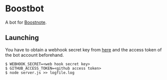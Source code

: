# Boostbot
A bot for [Boostnote](https://github.com/BoostIO/Boostnote).

## Launching
You have to obtain a webhook secret key from [here](https://github.com/BoostIO/Boostnote/settings/hooks) and the access token of the bot account beforehand.

```
$ WEBHOOK_SECRET=<web hook secret key>
$ GITHUB_ACCESS_TOKEN=<github access token>
$ node server.js >> logfile.log
```
